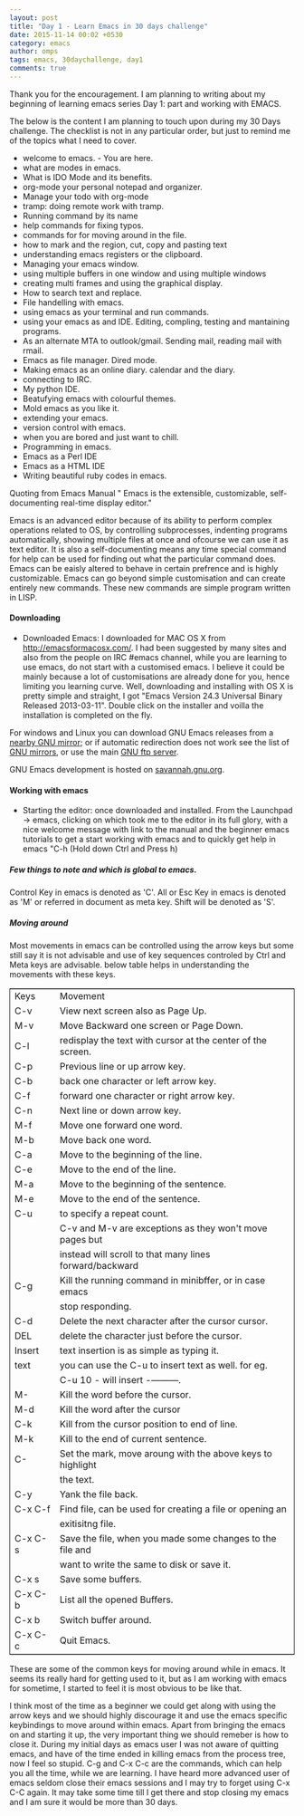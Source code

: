 ```yaml
---
layout: post
title: "Day 1 - Learn Emacs in 30 days challenge"
date: 2015-11-14 00:02 +0530
category: emacs
author: omps
tags: emacs, 30daychallenge, day1
comments: true
---
```


Thank you for the encouragement. I am planning to writing about my beginning of learning emacs series Day 1: part and working with EMACS.

The below is the content I am planning to touch upon during my 30 Days challenge. The checklist is not in any particular order, but just to remind me of the topics what I need to cover.

- welcome to emacs. - You are here.
- what are modes in emacs.
- What is IDO Mode and its benefits.
- org-mode your personal notepad and organizer.
- Manage your todo with org-mode
- tramp: doing remote work with tramp.
- Running command by its name
- help commands for fixing typos.
- commands for for moving around in the file.
- how to mark and the region, cut, copy and pasting text
- understanding emacs registers or the clipboard.
- Managing your emacs window.
- using multiple buffers in one window and using multiple windows
- creating multi frames and using the graphical display.
- How to search text and replace.
- File handelling with emacs.
- using emacs as your terminal and run commands.
- using your emacs as and IDE. Editing, compling, testing and mantaining programs.
- As an alternate MTA to outlook/gmail. Sending mail, reading mail with rmail.
- Emacs as file manager. Dired mode.
- Making emacs as an online diary. calendar and the diary.
- connecting to IRC.
- My python IDE.
- Beatufying emacs with colourful themes.
- Mold emacs as you like it.
- extending your emacs.
- version control with emacs.
- when you are bored and just want to chill.
- Programming in emacs.
- Emacs as a Perl IDE
- Emacs as a HTML IDE
- Writing beautiful ruby codes in emacs.

Quoting from Emacs Manual
" Emacs is the extensible, customizable, self-documenting real-time display editor."

Emacs is an advanced editor because of its ability to perform complex operations related to OS, by controlling subprocesses, indenting programs automatically, showing multiple files at once and ofcourse we can use it as text editor.
It is also a self-documenting means any time special command for help can be used for finding out what the particular command does.
Emacs can be eaisly altered to behave in certain prefrence and is highly customizable.
Emacs can go beyond simple customisation and can create entirely new commands. These new commands are simple program written in LISP.

#### Downloading<a id="sec-1" name="sec-1"></a>

-   Downloaded Emacs: I downloaded for MAC OS X from <http://emacsformacosx.com/>. I had been suggested by many sites and also from the people on IRC #emacs channel, while you are learning to use emacs, do not start with a customised emacs. I believe it could be mainly because a lot of customisations are already done for you, hence limiting you learning curve. Well, downloading and installing with OS X is pretty simple and straight, I got "Emacs Version 24.3 Universal Binary Released 2013-03-11". Double click on the installer and voilla the installation is completed on the fly.

For windows and Linux you can download GNU Emacs releases from a [nearby GNU mirror](http://ftpmirror.gnu.org/emacs/); or if automatic redirection does not work see the list of [GNU mirrors](http://www.gnu.org/order/ftp.html), or use the main [GNU ftp server](http://ftp.gnu.org/gnu/emacs).

GNU Emacs development is hosted on [savannah.gnu.org](http://savannah.gnu.org/projects/emacs/).

#### Working with emacs<a id="sec-2" name="sec-2"></a>

-   Starting the editor: once downloaded and installed. From the Launchpad -> emacs, clicking on which took me to the editor in its full glory, with a nice welcome message with link to the manual and the beginner emacs tutorials to get a start working with emacs and to quickly get help in emacs "C-h (Hold down Ctrl and Press h)

##### Few things to note and which is global to emacs.<a id="sec-2-1" name="sec-2-1"></a>

Control Key in emacs is denoted as 'C'.
All or Esc Key in emacs is denoted as 'M' or referred in document as meta key.
Shift will be denoted as 'S'.

##### Moving around<a id="sec-2-2" name="sec-2-2"></a>

Most movements in emacs can be controlled using the arrow keys but some still say it is not advisable and use of key sequences controled by Ctrl and Meta keys are advisable. below table helps in understanding the movements with these keys.

<table border="2" cellspacing="0" cellpadding="6" rules="groups" frame="hsides">


<colgroup>
<col  class="left" />

<col  class="left" />
</colgroup>
<tbody>
<tr>
<td class="left">Keys</td>
<td class="left">Movement</td>
</tr>


<tr>
<td class="left">C-v</td>
<td class="left">View next screen also as Page Up.</td>
</tr>


<tr>
<td class="left">M-v</td>
<td class="left">Move Backward one screen or Page Down.</td>
</tr>


<tr>
<td class="left">C-l</td>
<td class="left">redisplay the text with cursor at the center of the screen.</td>
</tr>


<tr>
<td class="left">C-p</td>
<td class="left">Previous line or up arrow key.</td>
</tr>


<tr>
<td class="left">C-b</td>
<td class="left">back one character or left arrow key.</td>
</tr>


<tr>
<td class="left">C-f</td>
<td class="left">forward one character or right arrow key.</td>
</tr>


<tr>
<td class="left">C-n</td>
<td class="left">Next line or down arrow key.</td>
</tr>


<tr>
<td class="left">M-f</td>
<td class="left">Move one forward one word.</td>
</tr>


<tr>
<td class="left">M-b</td>
<td class="left">Move back one word.</td>
</tr>


<tr>
<td class="left">C-a</td>
<td class="left">Move to the beginning of the line.</td>
</tr>


<tr>
<td class="left">C-e</td>
<td class="left">Move to the end of the line.</td>
</tr>


<tr>
<td class="left">M-a</td>
<td class="left">Move to the beginning of the sentence.</td>
</tr>


<tr>
<td class="left">M-e</td>
<td class="left">Move to the end of the sentence.</td>
</tr>


<tr>
<td class="left">C-u</td>
<td class="left">to specify a repeat count.</td>
</tr>


<tr>
<td class="left">&#xa0;</td>
<td class="left">C-v and M-v are exceptions as they won't move pages but</td>
</tr>


<tr>
<td class="left">&#xa0;</td>
<td class="left">instead will scroll to that many lines forward/backward</td>
</tr>


<tr>
<td class="left">C-g</td>
<td class="left">Kill the running command in minibffer, or in case emacs</td>
</tr>


<tr>
<td class="left">&#xa0;</td>
<td class="left">stop responding.</td>
</tr>


<tr>
<td class="left">C-d</td>
<td class="left">Delete the next character after the cursor cursor.</td>
</tr>


<tr>
<td class="left">DEL</td>
<td class="left">delete the character just before the cursor.</td>
</tr>


<tr>
<td class="left">Insert</td>
<td class="left">text insertion is as simple as typing it.</td>
</tr>


<tr>
<td class="left">text</td>
<td class="left">you can use the C-u to insert text as well. for eg.</td>
</tr>


<tr>
<td class="left">&#xa0;</td>
<td class="left">C-u 10 - will insert -&#x2014;&#x2014;&#x2014;.</td>
</tr>


<tr>
<td class="left">M-<DEL></td>
<td class="left">Kill the word before the cursor.</td>
</tr>


<tr>
<td class="left">M-d</td>
<td class="left">Kill the word after the cursor</td>
</tr>


<tr>
<td class="left">C-k</td>
<td class="left">Kill from the cursor position to end of line.</td>
</tr>


<tr>
<td class="left">M-k</td>
<td class="left">Kill to the end of current sentence.</td>
</tr>


<tr>
<td class="left">C-<SPC></td>
<td class="left">Set the mark, move aroung with the above keys to highlight</td>
</tr>


<tr>
<td class="left">&#xa0;</td>
<td class="left">the text.</td>
</tr>


<tr>
<td class="left">C-y</td>
<td class="left">Yank the file back.</td>
</tr>


<tr>
<td class="left">C-x C-f</td>
<td class="left">Find file, can be used for creating a file or opening an</td>
</tr>


<tr>
<td class="left">&#xa0;</td>
<td class="left">exitisitng file.</td>
</tr>


<tr>
<td class="left">C-x C-s</td>
<td class="left">Save the file, when you made some changes to the file and</td>
</tr>


<tr>
<td class="left">&#xa0;</td>
<td class="left">want to write the same to disk or save it.</td>
</tr>


<tr>
<td class="left">C-x s</td>
<td class="left">Save some buffers.</td>
</tr>


<tr>
<td class="left">C-x C-b</td>
<td class="left">List all the opened Buffers.</td>
</tr>


<tr>
<td class="left">C-x b</td>
<td class="left">Switch buffer around.</td>
</tr>


<tr>
<td class="left">C-x C-c</td>
<td class="left">Quit Emacs.</td>
</tr>
</tbody>
</table>

These are some of the common keys for moving around while in emacs. It seems its really hard for getting used to it, but as I am working with emacs for sometime, I started to feel it is most obvious to be like that.

I think most of the time as a beginner we could get along with using the arrow keys and we should highly discourage it and use the emacs specific keybindings to move around within emacs. Apart from bringing the emacs on and starting it up, the very important thing we should remeber is how to close it. During my initial days as emacs user I was not aware of quitting emacs, and have of the time ended in killing emacs from the process tree, now I feel so stupid. C-g and C-x C-c are the commands, which can help you all the time, while we are learning. I have heard more advanced user of emacs seldom close their emacs sessions and I may try to forget using C-x C-C again. It may take some time till I get there and stop closing my emacs and I am sure it would be more than 30 days.

